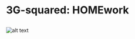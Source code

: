 # 3G-squared: HOMEwork
## 
![alt text](https://github.com/Leila-U/3G-squared/tree/landy-landing-page/img/Landy.gif "Logo Title Text 1")
